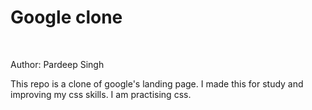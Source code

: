 <h1>Google clone</h1>
<br>
<p>Author: Pardeep Singh</p>
<p>This repo is a clone of google's landing page. I made this for study and improving my css skills. I am practising css.</p>